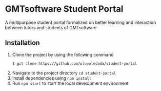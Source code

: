 # GMTsoftware Student Portal

A multipurpose student portal formalized on better learning and interaction between tutors and students of GMTsoftware

## Installation
1. Clone the project by using the following command
   ```bash
   $ git clone https://github.com/oluwoledada/student-portal
   ```
2. Navigate to the project directory `cd student-portal`
3. Install dependencies using `npm install`
4. Run `npm start` to start the local development environment